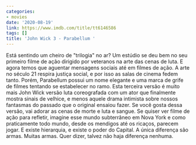 ```yaml
---
categories:
- movies
date: '2020-08-19'
link: https://www.imdb.com/title/tt6146586
tags: []
title: 'John Wick 3 - Parabellum '
---
```


Está sentindo um cheiro de "trilogia" no ar? Um estúdio se deu bem no seu primeiro filme de ação dirigido por veteranos na arte das cenas de luta. E agora temos que aguentar mensagens sociais até em filmes de ação. A arte no século 21 respira justiça social, e por isso as salas de cinema fedem tanto. Porém, Parabellum possui um nome elegante e uma marca de grife de filmes tentando se estabelecer no ramo. Esta terceira versão é muito mais John Wick versão luta coreografada com um ator que finalmente mostra sinais de velhice, e menos aquele drama intimista sobre nossos fantasmas do passado que o original ensaiou fazer. Se você gosta dessa versão, vai adorar as cenas de morte e luta e sangue. Se quiser ver filme de ação para refletir, imagine esse mundo subterrâneo em Nova York e como praticamente todo mundo, desde os mendigos até os ricaços, parecem jogar. E existe hierarquia, e existe o poder do Capital. A única diferença são armas. Muitas armas. Quer dizer, talvez não haja diferença nenhuma.